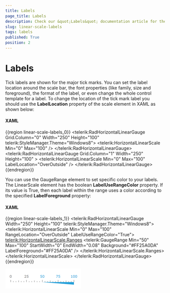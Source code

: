 ```yaml
---
title: Labels
page_title: Labels
description: Check our &quot;Labels&quot; documentation article for the RadGauge WPF control.
slug: linear-scale-labels
tags: labels
published: True
position: 2
---
```


# Labels

Tick labels are shown for the major tick marks. You can set the label location around the scale bar, the font properties (like family, size and foreground), the format of the label, or even change the whole control template for a label. To change the location of the tick mark label you should use the __LabelLocation__ property of the scale element in XAML as shown below:

#### __XAML__
{{region linear-scale-labels_0}}
	<telerik:RadHorizontalLinearGauge Grid.Column="0" Width="250" Height="100" telerik:StyleManager.Theme="Windows8">
	    <telerik:HorizontalLinearScale Min="0" Max="100" />
	</telerik:RadHorizontalLinearGauge>
	<telerik:RadHorizontalLinearGauge Grid.Column="1" Width="250" Height="100" >
	    <telerik:HorizontalLinearScale Min="0" Max="100" LabelLocation="OverOutside" />
	</telerik:RadHorizontalLinearGauge>
{{endregion}}

You can use the GaugeRange element to set specific color to your labels. The LinearScale element has the boolean __LabelUseRangeColor__ property. If its value is True, then each label within the range uses a color according to the specified __LabelForeground__ property:

#### __XAML__
{{region linear-scale-labels_1}}
	<telerik:RadHorizontalLinearGauge Width="250" Height="100" telerik:StyleManager.Theme="Windows8">
	    <telerik:HorizontalLinearScale Min="0" Max="100" 
	                         RangeLocation="OverOutside"
	                         LabelUseRangeColor="True">
	        <telerik:HorizontalLinearScale.Ranges> 
	                <telerik:GaugeRange Min="50" Max="100"
	                                    StartWidth="0"
	                                    EndWidth="0.08"
	                                    Background="#FF25A0DA"
	                                    LabelForeground="#FF25A0DA" />
	        </telerik:HorizontalLinearScale.Ranges>
	    </telerik:HorizontalLinearScale>
	</telerik:RadHorizontalLinearGauge>
{{endregion}}

![](images/LinearScaleLabelRangeColor.png)